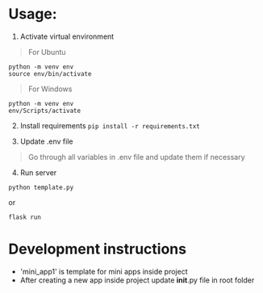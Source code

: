 # Usage:
1. Activate virtual environment
> For Ubuntu
``` 
python -m venv env
source env/bin/activate
```
> For Windows
```
python -m venv env
env/Scripts/activate
```
2. Install requirements
```pip install -r requirements.txt```

3. Update .env file

> Go through all variables in .env file and update them if necessary

4. Run server

```
python template.py
```

or

```
flask run
```

# Development instructions

* 'mini_app1' is template for mini apps inside project
* After creating a new app inside project update __init__.py file in root folder